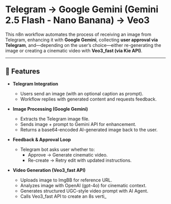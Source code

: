 # Telegram → Google Gemini (Gemini 2.5 Flash - Nano Banana) → Veo3 

This n8n workflow automates the process of receiving an image from Telegram, enhancing it with **Google Gemini**, collecting **user approval via Telegram**, and—depending on the user’s choice—either re-generating the image or creating a cinematic video with **Veo3_fast (via Kie API)**.  

---

## 🚀 Features  

- **Telegram Integration**  
  - Users send an image (with an optional caption as prompt).  
  - Workflow replies with generated content and requests feedback.  

- **Image Processing (Google Gemini)**  
  - Extracts the Telegram image file.  
  - Sends image + prompt to Gemini API for enhancement.  
  - Returns a base64-encoded AI-generated image back to the user.  

- **Feedback & Approval Loop**  
  - Telegram bot asks user whether to:  
    - Approve → Generate cinematic video.  
    - Re-create → Retry edit with updated instructions.  

- **Video Generation (Veo3_fast API)**  
  - Uploads image to ImgBB for reference URL.  
  - Analyzes image with OpenAI (gpt-4o) for cinematic context.  
  - Generates structured UGC-style video prompt with AI Agent.  
  - Calls Veo3_fast API to create an 8s verti_
